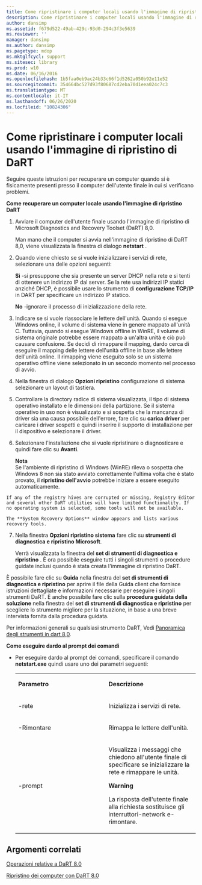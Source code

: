 ```yaml
---
title: Come ripristinare i computer locali usando l'immagine di ripristino di DaRT
description: Come ripristinare i computer locali usando l'immagine di ripristino di DaRT
author: dansimp
ms.assetid: f679d522-49ab-429c-93d0-294c3f3e5639
ms.reviewer: ''
manager: dansimp
ms.author: dansimp
ms.pagetype: mdop
ms.mktglfcycl: support
ms.sitesec: library
ms.prod: w10
ms.date: 06/16/2016
ms.openlocfilehash: 1b5faa0eb9ac24b33c66f1d5262a050b92e11e52
ms.sourcegitcommit: 354664bc527d93f80687cd2eba70d1eea024c7c3
ms.translationtype: MT
ms.contentlocale: it-IT
ms.lasthandoff: 06/26/2020
ms.locfileid: "10824306"
---
```

# Come ripristinare i computer locali usando l'immagine di ripristino di DaRT


Seguire queste istruzioni per recuperare un computer quando si è fisicamente presenti presso il computer dell'utente finale in cui si verificano problemi.

**Come recuperare un computer locale usando l'immagine di ripristino DaRT**

1.  Avviare il computer dell'utente finale usando l'immagine di ripristino di Microsoft Diagnostics and Recovery Toolset (DaRT) 8,0.

    Man mano che il computer si avvia nell'immagine di ripristino di DaRT 8,0, viene visualizzata la finestra di dialogo **netstart** .

2.  Quando viene chiesto se si vuole inizializzare i servizi di rete, selezionare una delle opzioni seguenti:

    **Sì** -si presuppone che sia presente un server DHCP nella rete e si tenti di ottenere un indirizzo IP dal server. Se la rete usa indirizzi IP statici anziché DHCP, è possibile usare lo strumento di **configurazione TCP/IP** in DART per specificare un indirizzo IP statico.

    **No** -ignorare il processo di inizializzazione della rete.

3.  Indicare se si vuole riassociare le lettere dell'unità. Quando si esegue Windows online, il volume di sistema viene in genere mappato all'unità C. Tuttavia, quando si esegue Windows offline in WinRE, il volume di sistema originale potrebbe essere mappato a un'altra unità e ciò può causare confusione. Se decidi di rimappare il mapping, dardo cerca di eseguire il mapping delle lettere dell'unità offline in base alle lettere dell'unità online. Il rimapping viene eseguito solo se un sistema operativo offline viene selezionato in un secondo momento nel processo di avvio.

4.  Nella finestra di dialogo **Opzioni ripristino** configurazione di sistema selezionare un layout di tastiera.

5.  Controllare la directory radice di sistema visualizzata, il tipo di sistema operativo installato e le dimensioni della partizione. Se il sistema operativo in uso non è visualizzato e si sospetta che la mancanza di driver sia una causa possibile dell'errore, fare clic su **carica driver** per caricare i driver sospetti e quindi inserire il supporto di installazione per il dispositivo e selezionare il driver.

6.  Selezionare l'installazione che si vuole ripristinare o diagnosticare e quindi fare clic su **Avanti**.

    **Nota**  
    Se l'ambiente di ripristino di Windows (WinRE) rileva o sospetta che Windows 8 non sia stato avviato correttamente l'ultima volta che è stato provato, il **ripristino dell'avvio** potrebbe iniziare a essere eseguito automaticamente.



~~~
If any of the registry hives are corrupted or missing, Registry Editor and several other DaRT utilities will have limited functionality. If no operating system is selected, some tools will not be available.

The **System Recovery Options** window appears and lists various recovery tools.
~~~

7. Nella finestra **Opzioni ripristino sistema** fare clic su **strumenti di diagnostica e ripristino Microsoft**.

   Verrà visualizzata la finestra del **set di strumenti di diagnostica e ripristino** . È ora possibile eseguire tutti i singoli strumenti o procedure guidate inclusi quando è stata creata l'immagine di ripristino DaRT.

È possibile fare clic su **Guida** nella finestra del **set di strumenti di diagnostica e ripristino** per aprire il file della Guida client che fornisce istruzioni dettagliate e informazioni necessarie per eseguire i singoli strumenti DaRT. È anche possibile fare clic sulla **procedura guidata della soluzione** nella finestra del **set di strumenti di diagnostica e ripristino** per scegliere lo strumento migliore per la situazione, in base a una breve intervista fornita dalla procedura guidata.

Per informazioni generali su qualsiasi strumento DaRT, Vedi [Panoramica degli strumenti in dart 8,0](overview-of-the-tools-in-dart-80-dart-8.md).

**Come eseguire dardo al prompt dei comandi**

- Per eseguire dardo al prompt dei comandi, specificare il comando **netstart.exe** quindi usare uno dei parametri seguenti:

  <table>
  <colgroup>
  <col width="50%" />
  <col width="50%" />
  </colgroup>
  <tbody>
  <tr class="odd">
  <td align="left"><p><strong>Parametro</strong></p></td>
  <td align="left"><p><strong>Descrizione</strong></p></td>
  </tr>
  <tr class="even">
  <td align="left"><p>-rete</p></td>
  <td align="left"><p>Inizializza i servizi di rete.</p></td>
  </tr>
  <tr class="odd">
  <td align="left"><p>-Rimontare</p></td>
  <td align="left"><p>Rimappa le lettere dell'unità.</p></td>
  </tr>
  <tr class="even">
  <td align="left"><p>-prompt</p></td>
  <td align="left"><p>Visualizza i messaggi che chiedono all'utente finale di specificare se inizializzare la rete e rimappare le unità.</p>
  <div class="alert">
  <strong>Warning</strong><br/><p>La risposta dell'utente finale alla richiesta sostituisce gli interruttori-network e-rimontare.</p>
  </div>
  <div>

  </div></td>
  </tr>
  </tbody>
  </table>



## Argomenti correlati


[Operazioni relative a DaRT 8.0](operations-for-dart-80-dart-8.md)

[Ripristino dei computer con DaRT 8.0](recovering-computers-using-dart-80-dart-8.md)









